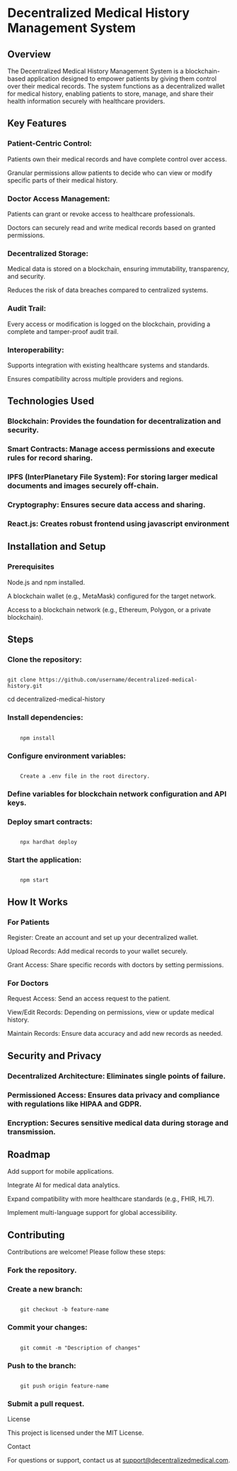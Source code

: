 # Decentralized Medical History Management System

## Overview

The Decentralized Medical History Management System is a blockchain-based application designed to empower patients by giving them control over their medical records. The system functions as a decentralized wallet for medical history, enabling patients to store, manage, and share their health information securely with healthcare providers.

## Key Features

### Patient-Centric Control:

Patients own their medical records and have complete control over access.

Granular permissions allow patients to decide who can view or modify specific parts of their medical history.

### Doctor Access Management:

Patients can grant or revoke access to healthcare professionals.

Doctors can securely read and write medical records based on granted permissions.

### Decentralized Storage:

Medical data is stored on a blockchain, ensuring immutability, transparency, and security.

Reduces the risk of data breaches compared to centralized systems.

### Audit Trail:

Every access or modification is logged on the blockchain, providing a complete and tamper-proof audit trail.

### Interoperability:

Supports integration with existing healthcare systems and standards.

Ensures compatibility across multiple providers and regions.

## Technologies Used

### Blockchain: Provides the foundation for decentralization and security.

### Smart Contracts: Manage access permissions and execute rules for record sharing.

### IPFS (InterPlanetary File System): For storing larger medical documents and images securely off-chain.

### Cryptography: Ensures secure data access and sharing.

### React.js: Creates robust frontend using javascript environment

## Installation and Setup

### Prerequisites

Node.js and npm installed.

A blockchain wallet (e.g., MetaMask) configured for the target network.

Access to a blockchain network (e.g., Ethereum, Polygon, or a private blockchain).

## Steps

### Clone the repository:

##
    git clone https://github.com/username/decentralized-medical-history.git
cd decentralized-medical-history

### Install dependencies:

##
        npm install

### Configure environment variables:

##
        Create a .env file in the root directory.

### Define variables for blockchain network configuration and API keys.

### Deploy smart contracts:

##
        npx hardhat deploy

### Start the application:

##
        npm start

## How It Works

### For Patients

Register: Create an account and set up your decentralized wallet.

Upload Records: Add medical records to your wallet securely.

Grant Access: Share specific records with doctors by setting permissions.

### For Doctors

Request Access: Send an access request to the patient.

View/Edit Records: Depending on permissions, view or update medical history.

Maintain Records: Ensure data accuracy and add new records as needed.

## Security and Privacy

### Decentralized Architecture: Eliminates single points of failure.

### Permissioned Access: Ensures data privacy and compliance with regulations like HIPAA and GDPR.

### Encryption: Secures sensitive medical data during storage and transmission.

## Roadmap

Add support for mobile applications.

Integrate AI for medical data analytics.

Expand compatibility with more healthcare standards (e.g., FHIR, HL7).

Implement multi-language support for global accessibility.

## Contributing

Contributions are welcome! Please follow these steps:

### Fork the repository.

### Create a new branch:

##
        git checkout -b feature-name

### Commit your changes:

##
        git commit -m "Description of changes"

### Push to the branch:

##
        git push origin feature-name

### Submit a pull request.

License

This project is licensed under the MIT License.

Contact

For questions or support, contact us at support@decentralizedmedical.com.

